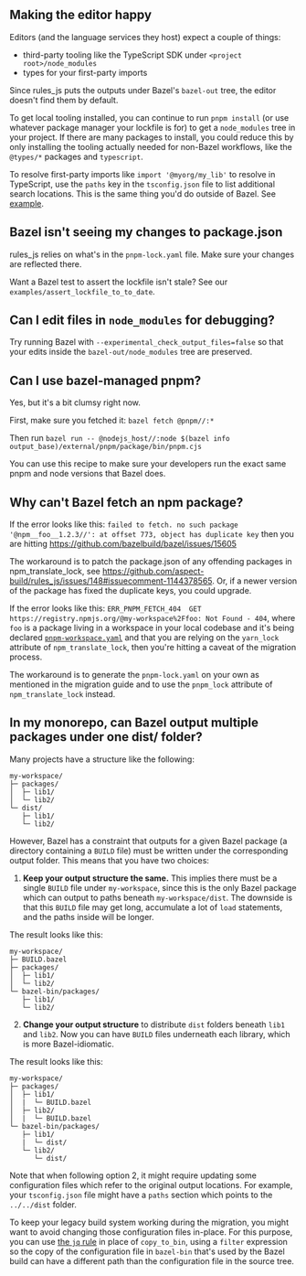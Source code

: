 ## Making the editor happy

Editors (and the language services they host) expect a couple of things:

-   third-party tooling like the TypeScript SDK under `<project root>/node_modules`
-   types for your first-party imports

Since rules_js puts the outputs under Bazel's `bazel-out` tree, the editor doesn't find them by default.

To get local tooling installed, you can continue to run `pnpm install` (or use whatever package manager your lockfile is for)
to get a `node_modules` tree in your project.
If there are many packages to install, you could reduce this by only installing the tooling
actually needed for non-Bazel workflows, like the `@types/*` packages and `typescript`.

To resolve first-party imports like `import '@myorg/my_lib'` to resolve in TypeScript, use the
`paths` key in the `tsconfig.json` file to list additional search locations.
This is the same thing you'd do outside of Bazel.
See [example](https://github.com/aspect-build/rules_ts/blob/74d54bda208695d7e8992520e560166875cfbce7/examples/simple/tsconfig.json#L4-L10).

## Bazel isn't seeing my changes to package.json

rules_js relies on what's in the `pnpm-lock.yaml` file.
Make sure your changes are reflected there.

Want a Bazel test to assert the lockfile isn't stale? See our `examples/assert_lockfile_to_to_date`.

## Can I edit files in `node_modules` for debugging?

Try running Bazel with `--experimental_check_output_files=false` so that your edits inside the `bazel-out/node_modules` tree are preserved.

## Can I use bazel-managed pnpm?

Yes, but it's a bit clumsy right now.

First, make sure you fetched it: `bazel fetch @pnpm//:*`

Then run `bazel run -- @nodejs_host//:node $(bazel info output_base)/external/pnpm/package/bin/pnpm.cjs`

You can use this recipe to make sure your developers run the exact same pnpm and node versions that Bazel does.

## Why can't Bazel fetch an npm package?

If the error looks like this: `failed to fetch. no such package '@npm__foo__1.2.3//': at offset 773, object has duplicate key`
then you are hitting https://github.com/bazelbuild/bazel/issues/15605

The workaround is to patch the package.json of any offending packages in npm_translate_lock, see https://github.com/aspect-build/rules_js/issues/148#issuecomment-1144378565.
Or, if a newer version of the package has fixed the duplicate keys, you could upgrade.

If the error looks like this: `ERR_PNPM_FETCH_404  GET https://registry.npmjs.org/@my-workspace%2Ffoo: Not Found - 404`, where `foo` is a package living in a workspace in your local 
codebase and it's being declared [`pnpm-workspace.yaml`](https://pnpm.io/pnpm-workspace_yaml) and that you are relying on the `yarn_lock` attribute of `npm_translate_lock`, then
you're hitting a caveat of the migration process. 

The workaround is to generate the `pnpm-lock.yaml` on your own as mentioned in the migration guide and to use the `pnpm_lock` attribute of `npm_translate_lock` instead. 

## In my monorepo, can Bazel output multiple packages under one dist/ folder?

Many projects have a structure like the following:

```
my-workspace/
├─ packages/
│  ├─ lib1/
│  └─ lib2/
└─ dist/
   ├─ lib1/
   └─ lib2/
```

However, Bazel has a constraint that outputs for a given Bazel package (a directory containing a `BUILD` file) must be written under the corresponding output folder. This means that you have two choices:

1. **Keep your output structure the same.** This implies there must be a single `BUILD` file under `my-workspace`, since this is the only Bazel package which can output to paths beneath `my-workspace/dist`. The downside is that this `BUILD` file may get long, accumulate a lot of `load` statements, and the paths inside will be longer.

The result looks like this:

```
my-workspace/
├─ BUILD.bazel
├─ packages/
│  ├─ lib1/
│  └─ lib2/
└─ bazel-bin/packages/
   ├─ lib1/
   └─ lib2/
```

2. **Change your output structure** to distribute `dist` folders beneath `lib1` and `lib2`. Now you can have `BUILD` files underneath each library, which is more Bazel-idiomatic.

The result looks like this:

```
my-workspace/
├─ packages/
│  ├─ lib1/
│  |  └─ BUILD.bazel
│  ├─ lib2/
│  |  └─ BUILD.bazel
└─ bazel-bin/packages/
   ├─ lib1/
   |  └─ dist/
   └─ lib2/
      └─ dist/
```

Note that when following option 2, it might require updating some configuration files which refer to the original output locations. For example, your `tsconfig.json` file might have a `paths` section which points to the `../../dist` folder.

To keep your legacy build system working during the migration, you might want to avoid changing those configuration files in-place. For this purpose, you can use [the `jq` rule](https://docs.aspect.build/aspect-build/bazel-lib/v1.0.0/docs/jq-docgen.html#jq) in place of `copy_to_bin`, using a `filter` expression so the copy of the configuration file in `bazel-bin` that's used by the Bazel build can have a different path than the configuration file in the source tree.

